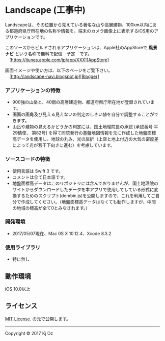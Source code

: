 Landscape (工事中)
======================
Landscapeは、その位置から見えている著名な山や高層建物、100km以内にある都道府県庁所在地の名称や情報を、端末のカメラ画像上に表示するiOS用のアプリケーションです。

このソースからビルドされるアプリケーションは、Apple社のAppStoreで **風景ナビ** という名称で無料で配信　予定　です。  
　[https://itunes.apple.com/jp/app/XXX][AppStore]

画面イメージや使い方は、以下のページをご覧下さい。  
　[http://landscape-navi.blogspot.jp][Blogger]

### アプリケーションの特徴

* 900強の山岳と、40弱の高層建造物、都道府県庁所在地が登録されています。
* 画面の画角及び見える見えないの判定のしきい値を自分で調整することができます。
* 山岳や建物の見えるかどうかの判定には、国土地理院長の承認 (承認番号 平29情使、 第82号) を得て同院発行の基盤地図情報を元に作成した地盤面標高データを使用し、地球の丸み、光の屈折（上空と地上付近の大気の密度差によって光が若干下向きに進む）を考慮しています。

### ソースコードの特徴

* 使用言語は Swift 3 です。
* コメントは全て日本語です。
* 地盤面標高データはこのリポジトリには含んでおりませんが、国土地理院のサイトからダウンロードしたデータを本アプリで使用してしている形式に変換するためのスクリプト(dembin.js)を公開しますので、これを利用してご自分で作成してください。（地盤面標高データはなくても動作しますが、中間の地域の標高が全て0とみなされます。）


### 開発環境

* 2017/05/07現在、Mac 0S X 10.12.4、Xcode 8.3.2

### 使用ライブラリ

* 特に無し

動作環境
-----
iOS 10.0以上

ライセンス
-----
 [MIT License][MIT]. の元で公開します。  

-----
Copyright &copy; 2017 Kj Oz  

[AppStore]: https://itunes.apple.com/jp/app/XXX
[Blogger]: http://landscape-navi.blogspot.jp
[MIT]: http://www.opensource.org/licenses/mit-license.php
